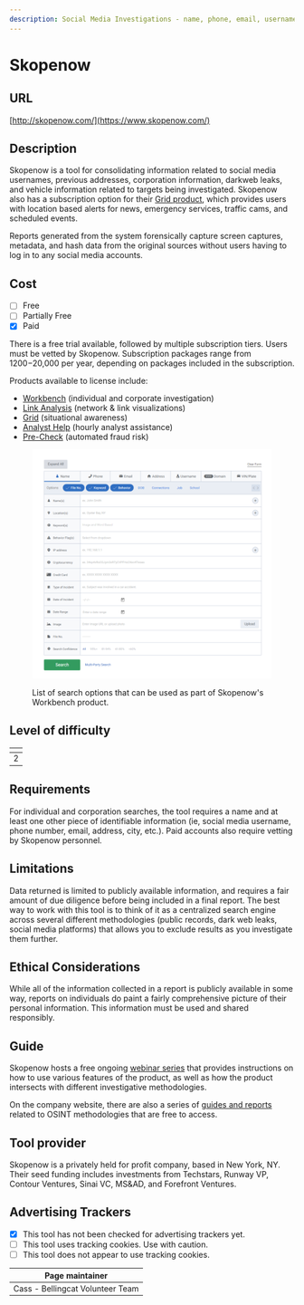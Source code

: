 ```yaml
---
description: Social Media Investigations - name, phone, email, username searches
---
```


# Skopenow

## URL

[http://skopenow.com/](https://www.skopenow.com/)

## Description

Skopenow is a tool for consolidating information related to social media usernames, previous addresses, corporation information, darkweb leaks, and vehicle information related to targets being investigated. Skopenow also has a subscription option for their [Grid product](https://www.skopenow.com/grid), which provides users with location based alerts for news, emergency services, traffic cams, and scheduled events.

Reports generated from the system forensically capture screen captures, metadata, and hash data from the original sources without users having to log in to any social media accounts.

## Cost

* [ ] Free
* [ ] Partially Free
* [x] Paid

There is a free trial available, followed by multiple subscription tiers. Users must be vetted by Skopenow. Subscription packages range from $1200-$20,000 per year, depending on packages included in the subscription.

Products available to license include:

* [Workbench](https://www.skopenow.com/workbench) (individual and corporate investigation)
* [Link Analysis](https://www.skopenow.com/link-analysis) (network & link visualizations)
* [Grid](https://www.skopenow.com/grid) (situational awareness)
* [Analyst Help](https://www.skopenow.com/analyst-help) (hourly analyst assistance)
* [Pre-Check](https://www.skopenow.com/pre-check) (automated fraud risk)

<figure><img src=".gitbook/assets/Screenshot 2024-09-25 122816.png" alt=""><figcaption><p>List of search options that can be used as part of Skopenow's Workbench product.</p></figcaption></figure>

## Level of difficulty

<table><thead><tr><th data-type="rating" data-max="5"></th></tr></thead><tbody><tr><td>2</td></tr></tbody></table>

## Requirements

For individual and corporation searches, the tool requires a name and at least one other piece of identifiable information (ie, social media username, phone number, email, address, city, etc.). Paid accounts also require vetting by Skopenow personnel.

## Limitations

Data returned is limited to publicly available information, and requires a fair amount of due diligence before being included in a final report. The best way to work with this tool is to think of it as a centralized search engine across several different methodologies (public records, dark web leaks, social media platforms) that allows you to exclude results as you investigate them further.

## Ethical Considerations

While all of the information collected in a report is publicly available in some way, reports on individuals do paint a fairly comprehensive picture of their personal information. This information must be used and shared responsibly.

## Guide

Skopenow hosts a free ongoing [webinar series](https://www.skopenow.com/skopenow-webinar-series) that provides instructions on how to use various features of the product, as well as how the product intersects with different investigative methodologies.

On the company website, there are also a series of [guides and reports](https://www.skopenow.com/guides-and-reports) related to OSINT methodologies that are free to access.

## Tool provider

Skopenow is a privately held for profit company, based in New York, NY. Their seed funding includes investments from Techstars, Runway VP, Contour Ventures, Sinai VC, MS\&AD, and Forefront Ventures.

## Advertising Trackers

* [x] This tool has not been checked for advertising trackers yet.
* [ ] This tool uses tracking cookies. Use with caution.
* [ ] This tool does not appear to use tracking cookies.

| Page maintainer                  |
| -------------------------------- |
| Cass - Bellingcat Volunteer Team |
